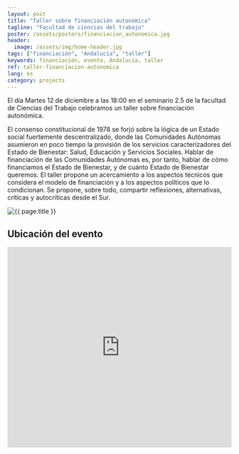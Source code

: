```yaml
---
layout: post
title: "Taller sobre financiación autonómica"
tagline: "Facultad de ciencias del trabajo"
poster: /assets/posters/financiacion_autonomica.jpg
header:
  image: /assets/img/home-header.jpg
tags: ["financiación", "Andalucía", "taller"]
keywords: financiación, evento, Andalucía, taller 
ref: taller-financiacion-autonomica
lang: es
category: projects
---
```


El día Martes 12 de diciembre a las 18:00 en el seminario 2.5 de la facultad de Ciencias del Trabajo celebramos un taller sobre financiación autonómica.

El consenso constitucional de 1978 se forjó sobre la lógica de un Estado social fuertemente descentralizado, donde las Comunidades Autónomas asumieron en poco tiempo la provisión de los servicios caracterizadores del Estado de Bienestar: Salud, Educación y Servicios Sociales. Hablar de financiación de las Comunidades Autónomas es, por tanto, hablar de cómo financiamos el Estado de Bienestar, y de cuánto Estado de Bienestar queremos.
El taller propone un acercamiento a los aspectos técnicos que considera el modelo de financiación y  a los aspectos políticos que lo condicionan. Se propone, sobre todo, compartir reflexiones, alternativas, críticas y autocríticas desde el Sur.

<img src="{{ page.poster | prepend: site.baseurl }}" alt="{{ page.title }}" title="{{ page.title }}">

<h2> Ubicación del evento </h2>
<div id="map" class="content-section ">
      <iframe src="https://www.google.com/maps/embed?pb=!1m18!1m12!1m3!1d3170.4917310897454!2d-5.980679184324514!3d37.37820177983351!2m3!1f0!2f0!3f0!3m2!1i1024!2i768!4f13.1!3m3!1m2!1s0xd126e9ed0e738c7%3A0xa9a3996752b82a37!2sFaculty+of+Labor+Sciences!5e0!3m2!1sen!2ses!4v1494411853652" width="100%" height="450" frameborder="0" style="border:0" allowfullscreen=""></iframe>
</div>